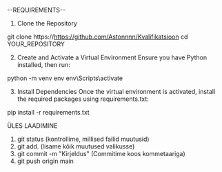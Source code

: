 --REQUIREMENTS-- 

1. Clone the Repository

git clone https://https://github.com/Astonnnn/Kvalifikatsioon
cd YOUR_REPOSITORY

2. Create and Activate a Virtual Environment
Ensure you have Python installed, then run:

python -m venv env
env\Scripts\activate

3. Install Dependencies
Once the virtual environment is activated, install the required packages using requirements.txt:

pip install -r requirements.txt


ÜLES LAADIMINE

1. git status (kontrollime, millised failid muutusid)
2. git add. (lisame kõik muutused valikusse)
3. git commit -m "Kirjeldus" (Commitime koos kommetaariga)
4. git push origin main